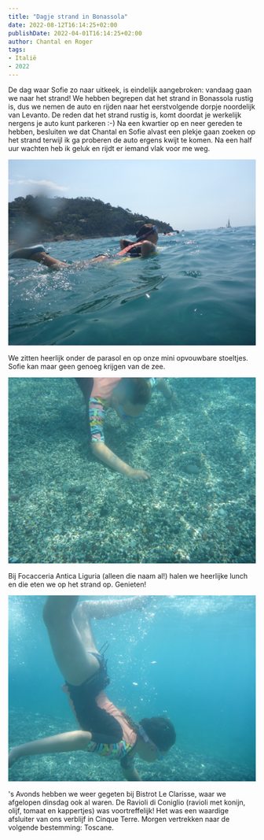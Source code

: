 ```yaml
---
title: "Dagje strand in Bonassola"
date: 2022-08-12T16:14:25+02:00
publishDate: 2022-04-01T16:14:25+02:00
author: Chantal en Roger
tags:
- Italië
- 2022
---
```


De dag waar Sofie zo naar uitkeek, is eindelijk aangebroken: vandaag gaan we naar het strand! We hebben begrepen dat het strand in Bonassola rustig is, dus we nemen de auto en rijden naar het eerstvolgende dorpje noordelijk van Levanto. De reden dat het strand rustig is, komt doordat je werkelijk nergens je auto kunt parkeren :-) Na een kwartier op en neer gereden te hebben, besluiten we dat Chantal en Sofie alvast een plekje gaan zoeken op het strand terwijl ik ga proberen de auto ergens kwijt te komen. Na een half uur wachten heb ik geluk en rijdt er iemand vlak voor me weg.

![Bonassola](./images/P1090857.JPG)

We zitten heerlijk onder de parasol en op onze mini opvouwbare stoeltjes. Sofie kan maar geen genoeg krijgen van de zee.

![Bonassola](./images/P1090867.JPG)

Bij Focacceria Antica Liguria (alleen die naam al!) halen we heerlijke lunch en die eten we op het strand op. Genieten!

![Bonassola](./images/P1090869.JPG)

's Avonds hebben we weer gegeten bij Bistrot Le Clarisse, waar we afgelopen dinsdag ook al waren. De Ravioli di Coniglio (ravioli met konijn, olijf, tomaat en kappertjes) was voortreffelijk! Het was een waardige afsluiter van ons verblijf in Cinque Terre. Morgen vertrekken naar de volgende bestemming: Toscane.
